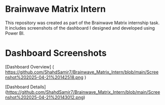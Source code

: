 # Brainwave Matrix Intern

This repository was created as part of the Brainwave Matrix internship task.  
It includes screenshots of the dashboard I designed and developed using Power BI.
# Dashboard Screenshots

[Dashboard Overview]
( https://github.com/ShahdSamir7/Brainwave_Matrix_Intern/blob/main/Screenshot%202025-04-21%20142518.png )

[Dashboard Details]
(https://github.com/ShahdSamir7/Brainwave_Matrix_Intern/blob/main/Screenshot%202025-04-21%20143012.png)
